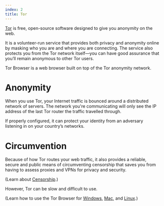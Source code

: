 ```yaml
---
index: 2
title: Tor
---
```

[Tor](https://www.torproject.org/) is free, open-source software designed to give you anonymity on the web. 

It is a volunteer-run service that provides both privacy and anonymity online by masking who you are and where you are connecting. The service also protects you from the Tor network itself—you can have good assurance that you’ll remain anonymous to other Tor users.

Tor Browser is a web browser built on top of the Tor anonymity network. 

# Anonymity

When you use Tor, your Internet traffic is bounced around a distributed network of servers. The network you're communicating will only see the IP address of the last Tor router the traffic travelled through.

If properly configured, it can protect your identity from an adversary listening in on your country’s networks. 

# Circumvention

Because of how Tor routes your web traffic, it also provides a reliable, secure and public means of circumventing censorship that saves you from having to assess proxies and VPNs for privacy and security. 

(Learn about [Censorship](umbrella://communications/censorship/beginner).)

However, Tor can be slow and difficult to use.

(Learn how to use the Tor Browser for [Windows](umbrella://tools/tor/s_tor-for-windows.md), [Mac](umbrella://tools/tor/s_tor-for-mac-os-x.md), and [Linux](umbrella://tools/tor/s_tor-for-linux.md).)
